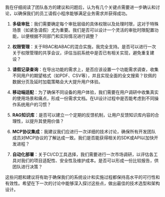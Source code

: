 我在仔细阅读了团队各方的建议和问题后，认为有几个关键点需要进一步确认和讨论，以确保我们的员工请假小程序能够满足业务需求并获得成功。

1. **多级审批**：我们需要确定每个审批层级的具体权限以及处理时限，这对于特殊场景（如紧急请假）尤为重要。我们是否可以设计一个灵活的审批时限配置功能，以便根据不同部门和实际情况进行调整？

2. **权限管理**：关于RBAC和ABAC的混合实施，我完全支持。是否可以进行一次关于权限管理的共享会议，评估当前系统中是否已有相关实现，避免重复建设？

3. **请假记录查询**：在导出功能的需求上，是否应该设置一个功能需求调查，收集不同用户的期望格式（如PDF、CSV等），并且实现全面的全文搜索？钦佩的数据分页及延时加载策略会大大提升用户体验。

4. **移动端适配**：为了确保不同设备的用户体验，我们需要在用户调研中收集真实的使用场景和痛点，形成一份需求文档。在UI设计过程中是否能考虑到不同操作系统用户的习惯？

5. **RAG知识库**：是否可以建立一个定期的反馈机制，让用户反馈知识库内容的合理性，以提升其使用价值？

6. **MCP协议集成**：我建议我们应进行一次详细的技术讨论，确保所有开发团队成员对MCP协议的了解达成一致。我们是否能获得相关的SDK或API以加快开发进程？

7. **自动化部署**：关于CI/CD工具选择，我们需要进行一次市场调研，以评估各工具对我们的项目适配性、安全性及维护成本。是否可以形成一份比较报告，供团队进行决策？

这些问题和建议将有助于确保我们的系统设计和实施过程都保持高水平的可行性和有效性。希望在下一次的讨论中能够深入探讨这些点，做出最佳的技术选型和架构设计。
